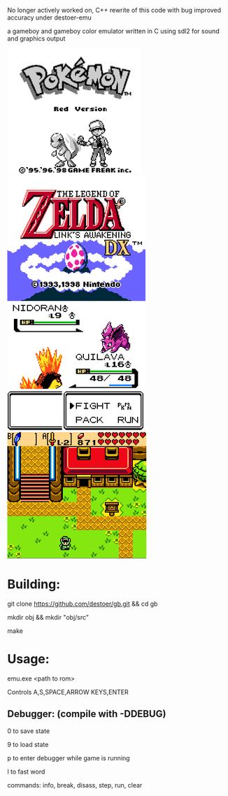 No longer actively worked on, 
C++ rewrite of this code with bug improved accuracy under destoer-emu



a gameboy and gameboy color emulator written in C
using sdl2 for sound and graphics output

![alt text](https://raw.githubusercontent.com/destoer/gb/master/pics/red.png)
![alt text](https://raw.githubusercontent.com/destoer/gb/master/pics/zelda.PNG)
![alt text](https://raw.githubusercontent.com/destoer/gb/master/pics/crystal.PNG)
![alt text](https://raw.githubusercontent.com/destoer/gb/master/pics/image.png)

# Building:
  
  git clone https://github.com/destoer/gb.git && cd gb
  
  mkdir obj && mkdir "obj/src"
  
  make

# Usage:

emu.exe \<path to rom\>

Controls A,S,SPACE,ARROW KEYS,ENTER

## Debugger: (compile with -DDEBUG)
0 to save state

9 to load state

p to enter debugger while game is running

l to fast word

commands:
info, break, disass, step, run, clear
